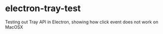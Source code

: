 # electron-tray-test
Testing out Tray API in Electron, showing how click event does not work on MacOSX
